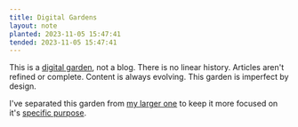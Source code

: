 ```yaml
---
title: Digital Gardens
layout: note
planted: 2023-11-05 15:47:41
tended: 2023-11-05 15:47:41
---
```


This is a [digital garden](https://maggieappleton.com/garden-history), not a blog. There is no linear history. Articles aren't refined or complete. Content is always evolving. This garden is imperfect by design.

I've separated this garden from [my larger one](https://gamesrightmeow.com/garden/) to keep it more focused on it's [specific purpose](the-project).